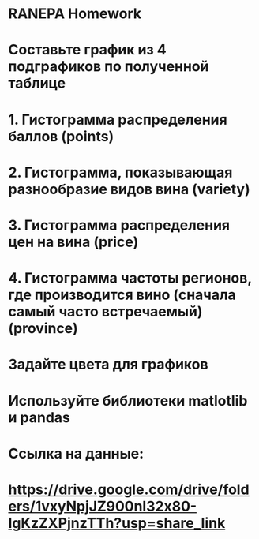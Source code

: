 # RANEPA Homework
# Составьте график из 4 подграфиков по полученной таблице
# 1. Гистограмма распределения баллов (points) 
# 2. Гистограмма, показывающая разнообразие видов вина (variety)
# 3. Гистограмма распределения цен на вина (price)
# 4. Гистограмма частоты регионов, где производится вино (сначала самый часто встречаемый) (province)
# Задайте цвета для графиков
# Используйте библиотеки matlotlib и pandas
# Ссылка на данные:
# https://drive.google.com/drive/folders/1vxyNpjJZ900nl32x80-IgKzZXPjnzTTh?usp=share_link
